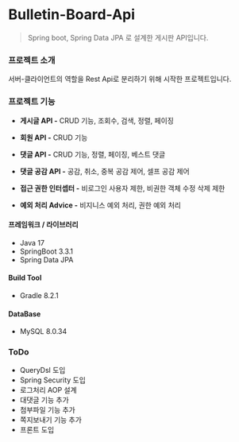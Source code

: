 # Bulletin-Board-Api
> Spring boot, Spring Data JPA 로 설계한 게시판 API입니다.

### 프로젝트 소개

서버-클라이언트의 역할을 Rest Api로 분리하기 위해 시작한 프로젝트입니다.<br>

### 프로젝트 기능

- **게시글 API -** CRUD 기능, 조회수, 검색, 정렬, 페이징
- **회원 API -** CRUD 기능
- **댓글 API -** CRUD 기능, 정렬, 페이징, 베스트 댓글
- **댓글 공감 API -** 공감, 취소, 중복 공감 제어, 셀프 공감 제어
  
- **접근 권한 인터셉터 -** 비로그인 사용자 제한, 비권한 객체 수정 삭제 제한
- **예외 처리 Advice -** 비지니스 예외 처리, 권한 예외 처리


#### 프레임워크 / 라이브러리
- Java 17
- SpringBoot 3.3.1
- Spring Data JPA

#### Build Tool
- Gradle 8.2.1

#### DataBase
- MySQL 8.0.34

### ToDo
- QueryDsl 도입
- Spring Security 도입
- 로그처리 AOP 설계
- 대댓글 기능 추가
- 첨부파일 기능 추가
- 쪽지보내기 기능 추가
- 프론트 도입
